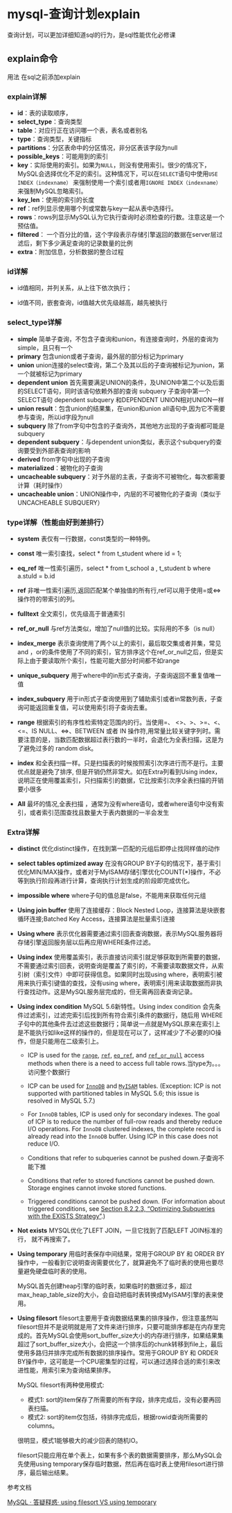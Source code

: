 # mysql-查询计划explain

查询计划，可以更加详细知道sql的行为，是sql性能优化必修课

## explain命令

用法 在sql之前添加explain



### explain详解

- **id**：表的读取顺序，
- **select_type**：查询类型
- **table**：对应行正在访问哪一个表，表名或者别名
- **type**：查询类型，关键指标
- **partitions**：分区表命中的分区情况，非分区表该字段为null
- **possible_keys**：可能用到的索引
- **key**：实际使用的索引。如果为`NULL`，则没有使用索引。很少的情况下，MySQL会选择优化不足的索引。这种情况下，可以在`SELECT`语句中使用`USE INDEX（indexname）` 来强制使用一个索引或者用`IGNORE INDEX（indexname）`来强制MySQL忽略索引。
- **key_len**：使用的索引的长度
- **ref**：ref列显示使用哪个列或常数与key一起从表中选择行。
- **rows**：rows列显示MySQL认为它执行查询时必须检查的行数。注意这是一个预估值。
- **filtered**： 一个百分比的值，这个字段表示存储引擎返回的数据在server层过滤后，剩下多少满足查询的记录数量的比例
- **extra**：附加信息，分析数据的整合过程



### id详解

- id值相同，并列关系，从上往下依次执行；

- id值不同，嵌套查询，id值越大优先级越高，越先被执行

  

### select_type详解

- **simple** 简单子查询，不包含子查询和union，有连接查询时，外层的查询为simple，且只有一个
- **primary** 包含union或者子查询，最外层的部分标记为primary   
- **union** union连接的select查询，第二个及其以后的子查询被标记为union，第一个就被标记为primary
- **dependent union** 首先需要满足UNION的条件，及UNION中第二个以及后面的SELECT语句，同时该语句依赖外部的查询   subquery 子查询中第一个SELECT语句   dependent subquery 和DEPENDENT UNION相对UNION一样
- **union result**：包含union的结果集，在union和union all语句中,因为它不需要参与查询，所以id字段为null
- **subquery** 除了from字句中包含的子查询外，其他地方出现的子查询都可能是subquery  
- **dependent subquery**：与dependent union类似，表示这个subquery的查询要受到外部表查询的影响
- **derived** from字句中出现的子查询
- **materialized**：被物化的子查询
- **uncacheable subquery**：对于外层的主表，子查询不可被物化，每次都需要计算（耗时操作）
- **uncacheable union**：UNION操作中，内层的不可被物化的子查询（类似于UNCACHEABLE SUBQUERY） 

### type详解（性能由好到差排行）

- **system** 表仅有一行数据，const类型的一种特例。  

- **const**  唯一索引查找，select * from t_student where id = 1;

- **eq_ref** 唯一性索引遍历，select * from t_school a , t_student b where a.stuId = b.id

- **ref**  非唯一性索引遍历,返回匹配某个单独值的所有行,ref可以用于使用=或<=>操作符的带索引的列。 

- **fulltext** 全文索引，优先级高于普通索引

- **ref_or_null** 与ref方法类似，增加了null值的比较。实际用的不多（is null）

- **index_merge** 表示查询使用了两个以上的索引，最后取交集或者并集，常见and ，or的条件使用了不同的索引，官方排序这个在ref_or_null之后，但是实际上由于要读取所个索引，性能可能大部分时间都不如range

- **unique_subquery** 用于where中的in形式子查询，子查询返回不重复值唯一值

- **index_subquery** 用于in形式子查询使用到了辅助索引或者in常数列表，子查询可能返回重复值，可以使用索引将子查询去重。

- **range** 根据索引的有序性检索特定范围内的行。当使用=、 <>、>、>=、<、<=、IS NULL、<=>、BETWEEN 或者 IN 操作符,用常量比较关键字列时。需要注意的是，当数匹配数据超过表行数的一半时，会退化为全表扫描，这是为了避免过多的 random disk。

- **index** 和全表扫描一样。只是扫描表的时候按照索引次序进行而不是行。主要优点就是避免了排序, 但是开销仍然非常大。如在Extra列看到Using index，说明正在使用覆盖索引，只扫描索引的数据，它比按索引次序全表扫描的开销要小很多   

- **All** 最坏的情况,全表扫描 ，通常为没有where语句，或者where语句中没有索引，或者索引范围查找且数量大于表内数据的一半会发生

   

### Extra详解

- **distinct** 优化distinct操作，在找到第一匹配的元组后即停止找同样值的动作

- **select tables optimized away** 在没有GROUP BY子句的情况下，基于索引优化MIN/MAX操作，或者对于MyISAM存储引擎优化COUNT(*)操作，不必等到执行阶段再进行计算，查询执行计划生成的阶段即完成优化。  

- **impossible where** where子句的值总是false，不能用来获取任何元组    

- **Using join buffer** 使用了连接缓存：Block Nested Loop，连接算法是块嵌套循环连接;Batched Key Access，连接算法是批量索引连接  

- **Using where** 表示优化器需要通过索引回表查询数据，表示MySQL服务器将存储引擎返回服务层以后再应用WHERE条件过滤。 

- **Using index** 使用覆盖索引，表示直接访问索引就足够获取到所需要的数据，不需要通过索引回表，说明查询是覆盖了索引的，不需要读取数据文件，从索引树（索引文件）中即可获得信息。如果同时出现using where，表明索引被用来执行索引键值的查找，没有using where，表明索引用来读取数据而非执行查找动作。这是MySQL服务层完成的，但无需再回表查询记录。    

- **Using index condition** MySQL 5.6新特性。Using index condition 会先条件过滤索引，过滤完索引后找到所有符合索引条件的数据行，随后用 WHERE 子句中的其他条件去过滤这些数据行；简单说一点就是MySQL原来在索引上是不能执行如like这样的操作的，但是现在可以了，这样减少了不必要的IO操作，但是只能用在二级索引上。 

    - ICP is used for the [`range`](https://dev.mysql.com/doc/refman/5.6/en/explain-output.html#jointype_range), [`ref`](https://dev.mysql.com/doc/refman/5.6/en/explain-output.html#jointype_ref), [`eq_ref`](https://dev.mysql.com/doc/refman/5.6/en/explain-output.html#jointype_eq_ref), and [`ref_or_null`](https://dev.mysql.com/doc/refman/5.6/en/explain-output.html#jointype_ref_or_null) access methods when there is a need to access full table rows.当type为。。。访问整个数据行

    - ICP can be used for [`InnoDB`](https://dev.mysql.com/doc/refman/5.6/en/innodb-storage-engine.html) and [`MyISAM`](https://dev.mysql.com/doc/refman/5.6/en/myisam-storage-engine.html) tables. (Exception: ICP is not supported with partitioned tables in MySQL 5.6; this issue is resolved in MySQL 5.7.)

    - For `InnoDB` tables, ICP is used only for secondary indexes. The goal of ICP is to reduce the number of full-row reads and thereby reduce I/O operations. For `InnoDB` clustered indexes, the complete record is already read into the `InnoDB` buffer. Using ICP in this case does not reduce I/O.

    - Conditions that refer to subqueries cannot be pushed down.子查询不能下推

    - Conditions that refer to stored functions cannot be pushed down. Storage engines cannot invoke stored functions.

    - Triggered conditions cannot be pushed down. (For information about triggered conditions, see [Section 8.2.2.3, “Optimizing Subqueries with the EXISTS Strategy”](https://dev.mysql.com/doc/refman/5.6/en/subquery-optimization-with-exists.html).)  

- **Not exists** MYSQL优化了LEFT JOIN，一旦它找到了匹配LEFT JOIN标准的行， 就不再搜索了。

- **Using temporary** 用临时表保存中间结果，常用于GROUP BY 和 ORDER BY操作中，一般看到它说明查询需要优化了，就算避免不了临时表的使用也要尽量避免硬盘临时表的使用。   

  MySQL首先创建heap引擎的临时表，如果临时的数据过多，超过max_heap_table_size的大小，会自动把临时表转换成MyISAM引擎的表来使用。

- **Using filesort**  filesort主要用于查询数据结果集的排序操作，但注意虽然叫filesort但并不是说明就是用了文件来进行排序，只要可能排序都是在内存里完成的。首先MySQL会使用sort_buffer_size大小的内存进行排序，如果结果集超过了sort_buffer_size大小，会把这一个排序后的chunk转移到file上，最后使用多路归并排序完成所有数据的排序操作。常用于GROUP BY 和 ORDER BY操作中，这可能是一个CPU密集型的过程，可以通过选择合适的索引来改进性能，用索引来为查询结果排序。 

  MySQL filesort有两种使用模式:

  - 模式1: sort的item保存了所需要的所有字段，排序完成后，没有必要再回表扫描。
  - 模式2: sort的item仅包括，待排序完成后，根据rowid查询所需要的columns。

  很明显，模式1能够极大的减少回表的随机IO。

  filesort只能应用在单个表上，如果有多个表的数据需要排序，那么MySQL会先使用using temporary保存临时数据，然后再在临时表上使用filesort进行排序，最后输出结果。



参考文档

[MySQL · 答疑释惑· using filesort VS using temporary](https://www.kancloud.cn/taobaomysql/monthly/67180)
